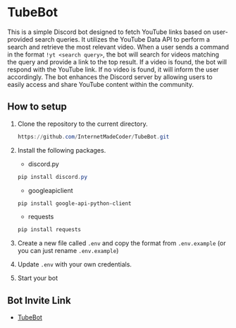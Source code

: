 # TubeBot
This is a simple Discord bot designed to fetch YouTube links based on user-provided search queries. It utilizes the YouTube Data API to perform a search and retrieve the most relevant video. When a user sends a command in the format `!yt <search query>`, the bot will search for videos matching the query and provide a link to the top result. If a video is found, the bot will respond with the YouTube link. If no video is found, it will inform the user accordingly. The bot enhances the Discord server by allowing users to easily access and share YouTube content within the community.

## How to setup
1. Clone the repository to the current directory.
   ```powershell
   https://github.com/InternetMadeCoder/TubeBot.git
   ```
   
2. Install the following packages.
   - discord.py
   ```powershell
   pip install discord.py
   ```
   - googleapiclient
   ```powershell
   pip install google-api-python-client
   ```
    - requests
   ```powershell
   pip install requests
   ```
   
3. Create a new file called `.env` and copy the format from `.env.example` (or you can just rename `.env.example`)

4. Update `.env` with your own credentials.

5. Start your bot

## Bot Invite Link
- [TubeBot](https://discord.com/oauth2/authorize?scope=bot&permissions=8&client_id=1120947722090975294)
